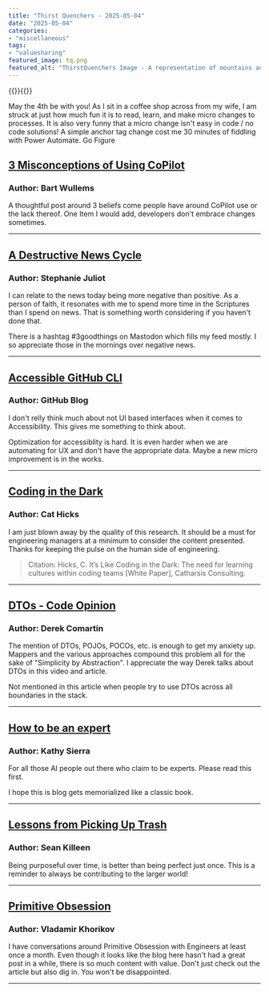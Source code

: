 ```yaml
---
title: "Thirst Quenchers - 2025-05-04"
date: "2025-05-04"
categories:
- "miscellaneous"
tags:
- "valuesharing"
featured_image: tq.png
featured_alt: "ThirstQuenchers Image - A representation of mountains and a lake with the words Thirst Quengers 2025 across the surreal picture"
---
```


{{<featuredimage>}}{{</featuredimage>}}

May the 4th be with you!  As I sit in a coffee shop across from my wife, I am struck at just how much fun it is to read, learn, and make micro changes to processes.  It is also very funny that a micro change isn't easy in code / no code solutions!  A simple anchor tag change cost me 30 minutes of fiddling with Power Automate.  Go Figure

## [3 Misconceptions of Using CoPilot](https://bartwullems.blogspot.com/2025/04/github-copilot3-misconceptions-why.html)

### Author: Bart Wullems

A thoughtful post around 3 beliefs come people have around CoPilot use or the lack thereof. One Item I would add, developers don't embrace changes sometimes.

***

## [A Destructive News Cycle](https://www.thegospelcoalition.org/article/joy-doom-news-cycle/)

### Author: Stephanie Juliot

I can relate to the news today being more negative than positive. As a person of faith, it resonates with me to spend more time in the Scriptures than I spend on news. That is something worth considering if you haven't done that. 

There is a hashtag #3goodthings on Mastodon which fills my feed mostly.  I so appreciate those in the mornings over negative news.

***

## [Accessible GitHub CLI](https://github.blog/engineering/user-experience/building-a-more-accessible-github-cli/)

### Author: GitHub Blog

I don't relly think much about not UI based interfaces when it comes to Accessibility. This gives me something to think about.

Optimization for accessiblity is hard.  It is even harder when we are automating for UX and don't have the appropriate data.  Maybe a new micro improvement is in the works.

***

## [Coding in the Dark](https://www.catharsisinsight.com/_files/ugd/fce7f8_2a41aa82670f4f08a3e403d196bcc341.pdf)

### Author: Cat Hicks

I am just blown away by the quality of this research. It should be a must for engineering managers at a minimum to consider the content presented. Thanks for keeping the pulse on the human side of engineering. 
> Citation: Hicks, C. It’s Like Coding in the Dark: The need for learning cultures within coding teams [White Paper], Catharsis Consulting.

***

## [DTOs - Code Opinion](https://codeopinion.com/dtos-mapping-the-good-the-bad-and-the-excessive/)

### Author: Derek Comartin

The mention of DTOs, POJOs, POCOs, etc. is enough to get my anxiety up. Mappers and the various approaches compound this problem all for the sake of "Simplicity by Abstraction". I appreciate the way Derek talks about DTOs in this video and article.

Not mentioned in this article when people try to use DTOs across all boundaries in the stack.

***

## [How to be an expert](https://headrush.typepad.com/creating_passionate_users/2006/03/how_to_be_an_ex.html)

### Author: Kathy Sierra

For all those AI people out there who claim to be experts. Please read this first.

I hope this is blog gets memorialized like a classic book.  

***

## [Lessons from Picking Up Trash](https://seankilleen.com/2025/05/thoughts-on-picking-up-trash/)

### Author: Sean Killeen

Being purposeful over time, is better than being perfect just once. This is a reminder to always be contributing to the larger world!

***

## [Primitive Obsession](https://enterprisecraftsmanship.com/posts/collections-primitive-obsession/)

### Author: Vladamir Khorikov

I have conversations around Primitive Obsession with Engineers at least once a month. Even though it looks like the blog here hasn't had a great post in a while, there is so much content with value. Don't just check out the article but also dig in. You won't be disappointed.

***